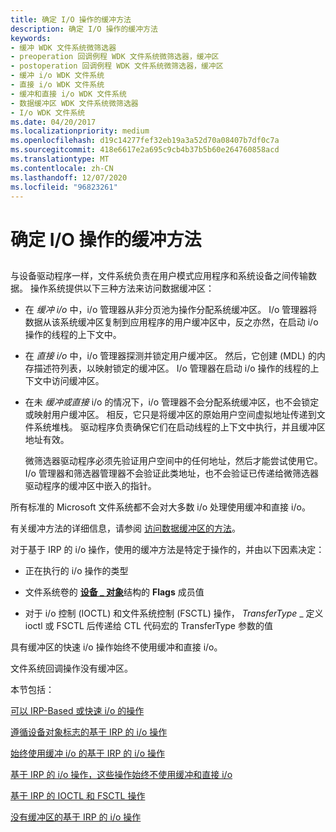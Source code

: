 ```yaml
---
title: 确定 I/O 操作的缓冲方法
description: 确定 I/O 操作的缓冲方法
keywords:
- 缓冲 WDK 文件系统微筛选器
- preoperation 回调例程 WDK 文件系统微筛选器，缓冲区
- postoperation 回调例程 WDK 文件系统微筛选器，缓冲区
- 缓冲 i/o WDK 文件系统
- 直接 i/o WDK 文件系统
- 缓冲和直接 i/o WDK 文件系统
- 数据缓冲区 WDK 文件系统微筛选器
- I/o WDK 文件系统
ms.date: 04/20/2017
ms.localizationpriority: medium
ms.openlocfilehash: d19c14277fef32eb19a3a52d70a08407b7df0c7a
ms.sourcegitcommit: 418e6617e2a695c9cb4b37b5b60e264760858acd
ms.translationtype: MT
ms.contentlocale: zh-CN
ms.lasthandoff: 12/07/2020
ms.locfileid: "96823261"
---
```

# <a name="determining-the-buffering-method-for-an-io-operation"></a>确定 I/O 操作的缓冲方法


## <span id="ddk_determining_the_buffering_method_for_an_io_operation_if"></span><span id="DDK_DETERMINING_THE_BUFFERING_METHOD_FOR_AN_IO_OPERATION_IF"></span>


与设备驱动程序一样，文件系统负责在用户模式应用程序和系统设备之间传输数据。 操作系统提供以下三种方法来访问数据缓冲区：

-   在 *缓冲 i/o* 中，i/o 管理器从非分页池为操作分配系统缓冲区。 I/o 管理器将数据从该系统缓冲区复制到应用程序的用户缓冲区中，反之亦然，在启动 i/o 操作的线程的上下文中。

-   在 *直接 i/o* 中，i/o 管理器探测并锁定用户缓冲区。 然后，它创建 (MDL) 的内存描述符列表，以映射锁定的缓冲区。 I/o 管理器在启动 i/o 操作的线程的上下文中访问缓冲区。

-   在未 *缓冲或直接* i/o 的情况下，i/o 管理器不会分配系统缓冲区，也不会锁定或映射用户缓冲区。 相反，它只是将缓冲区的原始用户空间虚拟地址传递到文件系统堆栈。 驱动程序负责确保它们在启动线程的上下文中执行，并且缓冲区地址有效。

    微筛选器驱动程序必须先验证用户空间中的任何地址，然后才能尝试使用它。 I/o 管理器和筛选器管理器不会验证此类地址，也不会验证已传递给微筛选器驱动程序的缓冲区中嵌入的指针。

所有标准的 Microsoft 文件系统都不会对大多数 i/o 处理使用缓冲和直接 i/o。

有关缓冲方法的详细信息，请参阅 [访问数据缓冲区的方法](../kernel/methods-for-accessing-data-buffers.md)。

对于基于 IRP 的 i/o 操作，使用的缓冲方法是特定于操作的，并由以下因素决定：

-   正在执行的 i/o 操作的类型

-   文件系统卷的 [**设备 \_ 对象**](/windows-hardware/drivers/ddi/wdm/ns-wdm-_device_object)结构的 **Flags** 成员值

-   对于 i/o 控制 (IOCTL) 和文件系统控制 (FSCTL) 操作， *TransferType* \_ 定义 ioctl 或 FSCTL 后传递给 CTL 代码宏的 TransferType 参数的值

具有缓冲区的快速 i/o 操作始终不使用缓冲和直接 i/o。

文件系统回调操作没有缓冲区。

本节包括：

[可以 IRP-Based 或快速 i/o 的操作](operations-that-can-be-irp-based-or-fast-i-o.md)

[遵循设备对象标志的基于 IRP 的 i/o 操作](irp-based-i-o-operations-that-obey-device-object-flags.md)

[始终使用缓冲 i/o 的基于 IRP 的 i/o 操作](irp-based-i-o-operations-that-always-use-buffered-i-o.md)

[基于 IRP 的 i/o 操作，这些操作始终不使用缓冲和直接 i/o](irp-based-i-o-operations-that-always-use-neither-buffered-nor-direct-i.md)

[基于 IRP 的 IOCTL 和 FSCTL 操作](irp-based-ioctl-and-fsctl-operations.md)

[没有缓冲区的基于 IRP 的 i/o 操作](irp-based-i-o-operations-that-have-no-buffers.md)

 

